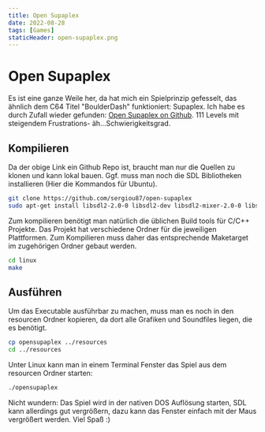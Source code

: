 ```yaml
---
title: Open Supaplex
date: 2022-08-28
tags: [Games]
staticHeader: open-supaplex.png
---
```


# Open Supaplex


Es ist eine ganze Weile her, da hat mich ein Spielprinzip gefesselt, das ähnlich dem C64 Titel "BoulderDash" funktioniert: Supaplex. Ich habe es durch Zufall wieder gefunden: [Open Supaplex on Github](https://github.com/sergiou87/open-supaplex "Open Supaplex"). 111 Levels mit steigendem Frustrations- äh...Schwierigkeitsgrad.

## Kompilieren

Da der obige Link ein Github Repo ist, braucht man nur die Quellen zu klonen und kann lokal bauen. Ggf. muss man noch die SDL Bibliotheken installieren (Hier die Kommandos für Ubuntu).

```bash
git clone https://github.com/sergiou87/open-supaplex
sudo apt-get install libsdl2-2.0-0 libsdl2-dev libsdl2-mixer-2.0-0 libsdl2-mixer-dev
```

Zum kompilieren benötigt man natürlich die üblichen Build tools für C/C++ Projekte. Das Projekt hat verschiedene Ordner für die jeweiligen Plattformen. Zum Kompilieren muss daher das entsprechende Maketarget im zugehörigen Ordner gebaut werden.

```bash
cd linux
make
```

## Ausführen

Um das Executable ausführbar zu machen, muss man es noch in den resourcen Ordner kopieren, da dort alle Grafiken und Soundfiles liegen, die es benötigt.

```bash
cp opensupaplex ../resources
cd ../resources
```

Unter Linux kann man in einem Terminal Fenster das Spiel aus dem resourcen Ordner starten:

```bash
./opensupaplex
```

Nicht wundern: Das Spiel wird in der nativen DOS Auflösung starten, SDL kann allerdings gut vergrößern, dazu kann das Fenster einfach mit der Maus vergrößert werden.
Viel Spaß :)
